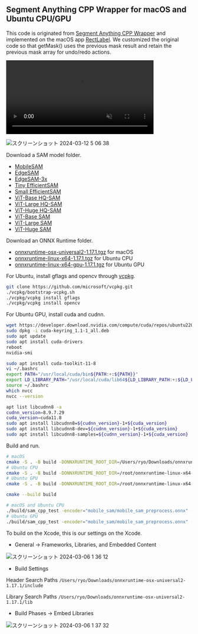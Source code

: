 ## Segment Anything CPP Wrapper for macOS and Ubuntu CPU/GPU

This code is originated from [Segment Anything CPP Wrapper](https://github.com/dinglufe/segment-anything-cpp-wrapper) and implemented on the macOS app [RectLabel](https://rectlabel.com). We customized the original code so that getMask() uses the previous mask result and retain the previous mask array for undo/redo actions. 

<video src="https://github.com/user-attachments/assets/9f2819a2-3fc4-4756-85e6-5a7834add687" controls="controls" muted="muted" class="width-fit" style="max-height:640px; min-height: 200px"></video>

![スクリーンショット 2024-03-12 5 06 38](https://github.com/ryouchinsa/sam-cpp-macos/assets/1954306/cee0f920-7041-4110-9319-d825e7c3f952)

Download a SAM model folder.
- [MobileSAM](https://huggingface.co/rectlabel/segment-anything-onnx-models/resolve/main/mobile_sam.zip)
- [EdgeSAM](https://huggingface.co/rectlabel/segment-anything-onnx-models/resolve/main/edge_sam.zip)
- [EdgeSAM-3x](https://huggingface.co/rectlabel/segment-anything-onnx-models/resolve/main/edge_sam_3x.zip)
- [Tiny EfficientSAM](https://huggingface.co/rectlabel/segment-anything-onnx-models/resolve/main/efficientsam_ti.zip)
- [Small EfficientSAM](https://huggingface.co/rectlabel/segment-anything-onnx-models/resolve/main/efficientsam_s.zip)
- [ViT-Base HQ-SAM](https://huggingface.co/rectlabel/segment-anything-onnx-models/resolve/main/sam_hq_vit_b.zip)
- [ViT-Large HQ-SAM](https://huggingface.co/rectlabel/segment-anything-onnx-models/resolve/main/sam_hq_vit_l.zip)
- [ViT-Huge HQ-SAM](https://huggingface.co/rectlabel/segment-anything-onnx-models/resolve/main/sam_hq_vit_h.zip)
- [ViT-Base SAM](https://huggingface.co/rectlabel/segment-anything-onnx-models/resolve/main/sam_vit_b_01ec64.zip)
- [ViT-Large SAM](https://huggingface.co/rectlabel/segment-anything-onnx-models/resolve/main/sam_vit_l_0b3195.zip)
- [ViT-Huge SAM](https://huggingface.co/rectlabel/segment-anything-onnx-models/resolve/main/sam_vit_h_4b8939.zip)

Download an ONNX Runtime folder.
- [onnxruntime-osx-universal2-1.17.1.tgz](https://github.com/microsoft/onnxruntime/releases/download/v1.17.1/onnxruntime-osx-universal2-1.17.1.tgz) for macOS
- [onnxruntime-linux-x64-1.17.1.tgz](https://github.com/microsoft/onnxruntime/releases/download/v1.17.1/onnxruntime-linux-x64-1.17.1.tgz) for Ubuntu CPU
- [onnxruntime-linux-x64-gpu-1.17.1.tgz](https://github.com/microsoft/onnxruntime/releases/download/v1.17.1/onnxruntime-linux-x64-gpu-1.17.1.tgz) for Ubuntu GPU

For Ubuntu, install gflags and opencv through [vcpkg](https://github.com/microsoft/vcpkg).
```bash
git clone https://github.com/microsoft/vcpkg.git
./vcpkg/bootstrap-vcpkg.sh
./vcpkg/vcpkg install gflags
./vcpkg/vcpkg install opencv
```

For Ubuntu GPU, install cuda and cudnn.
```bash
wget https://developer.download.nvidia.com/compute/cuda/repos/ubuntu2204/x86_64/cuda-keyring_1.1-1_all.deb
sudo dpkg -i cuda-keyring_1.1-1_all.deb
sudo apt update
sudo apt install cuda-drivers
reboot
nvidia-smi

sudo apt install cuda-toolkit-11-8
vi ~/.bashrc
export PATH="/usr/local/cuda/bin${PATH:+:${PATH}}"
export LD_LIBRARY_PATH="/usr/local/cuda/lib64${LD_LIBRARY_PATH:+:${LD_LIBRARY_PATH}}"
source ~/.bashrc
which nvcc
nvcc --version

apt list libcudnn8 -a
cudnn_version=8.9.7.29
cuda_version=cuda11.8
sudo apt install libcudnn8=${cudnn_version}-1+${cuda_version}
sudo apt install libcudnn8-dev=${cudnn_version}-1+${cuda_version}
sudo apt install libcudnn8-samples=${cudnn_version}-1+${cuda_version}
```

Build and run.

```bash
# macOS
cmake -S . -B build -DONNXRUNTIME_ROOT_DIR=/Users/ryo/Downloads/onnxruntime-osx-universal2-1.17.1
# Ubuntu CPU
cmake -S . -B build -DONNXRUNTIME_ROOT_DIR=/root/onnxruntime-linux-x64-1.17.1 -DCMAKE_TOOLCHAIN_FILE=/root/vcpkg/scripts/buildsystems/vcpkg.cmake
# Ubuntu GPU
cmake -S . -B build -DONNXRUNTIME_ROOT_DIR=/root/onnxruntime-linux-x64-gpu-1.17.1 -DCMAKE_TOOLCHAIN_FILE=/root/vcpkg/scripts/buildsystems/vcpkg.cmake

cmake --build build

# macOS and Ubuntu CPU
./build/sam_cpp_test -encoder="mobile_sam/mobile_sam_preprocess.onnx" -decoder="mobile_sam/mobile_sam.onnx" -image="david-tomaseti-Vw2HZQ1FGjU-unsplash.jpg" -device="cpu"
# Ubuntu GPU
./build/sam_cpp_test -encoder="mobile_sam/mobile_sam_preprocess.onnx" -decoder="mobile_sam/mobile_sam.onnx" -image="david-tomaseti-Vw2HZQ1FGjU-unsplash.jpg" -device="cuda:0"
```

To build on the Xcode, this is our settings on the Xcode.

- General -> Frameworks, Libraries, and Embedded Content

![スクリーンショット 2024-03-06 1 36 12](https://github.com/ryouchinsa/sam-cpp-macos/assets/1954306/f13b4006-ad18-4a32-92cd-179804682887)

- Build Settings

Header Search Paths
`/Users/ryo/Downloads/onnxruntime-osx-universal2-1.17.1/include`

Library Search Paths
`/Users/ryo/Downloads/onnxruntime-osx-universal2-1.17.1/lib`

- Build Phases -> Embed Libraries

![スクリーンショット 2024-03-06 1 37 32](https://github.com/ryouchinsa/sam-cpp-macos/assets/1954306/13ccda41-5d13-4e73-8b53-830ca0efa0b4)




